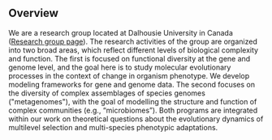 ## Overview

We are a research group located at Dalhousie University in Canada ([Research group page](http://www.bielawski.info)). The research activities of the group are organized into two broad areas, which reflect different levels of biological complexity and function. The first is focused on functional diversity at the gene and genome level, and the goal here is to study molecular evolutionary processes in the context of change in organism phenotype. We develop modeling frameworks for gene and genome data.  The second focuses on the diversity of complex assemblages of species genomes ("metagenomes"), with the goal of modelling the structure and function of complex communities (e.g., “microbiomes”). Both programs are integrated within our work on theoretical questions about the evolutionary dynamics of multilevel selection and multi-species phenotypic adaptations.
